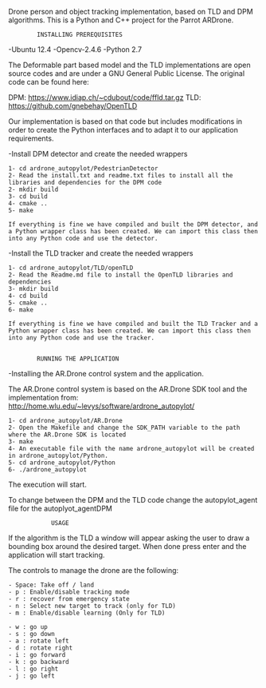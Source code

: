 
Drone person and object tracking implementation, based on TLD and DPM algorithms. This is a Python and C++ project for the Parrot ARDrone.	

			INSTALLING PREREQUISITES

-Ubuntu 12.4
-Opencv-2.4.6
-Python 2.7


The Deformable part based model and the TLD implementations are open source codes and are under a GNU General Public License. The original code can be found here:

DPM: https://www.idiap.ch/~cdubout/code/ffld.tar.gz
TLD: https://github.com/gnebehay/OpenTLD


Our implementation is based on that code but includes modifications in order to create the Python interfaces and to adapt it to our application requirements.

-Install DPM detector and create the needed wrappers

	1- cd ardrone_autopylot/PedestrianDetector
	2- Read the install.txt and readme.txt files to install all the libraries and dependencies for the DPM code
	2- mkdir build
	3- cd build
	4- cmake ..
	5- make
	
	If everything is fine we have compiled and built the DPM detector, and a Python wrapper class has been created. We can import this class then into any Python code and use the detector.

-Install the TLD tracker and create the needed wrappers

	1- cd ardrone_autopylot/TLD/openTLD
	2- Read the Readme.md file to install the OpenTLD libraries and dependencies
	3- mkdir build
	4- cd build
	5- cmake ..
	6- make

	If everything is fine we have compiled and built the TLD Tracker and a Python wrapper class has been created. We can import this class then into any Python code and use the tracker.


			RUNNING THE APPLICATION

-Installing the AR.Drone control system and the application.

The AR.Drone control system is based on the AR.Drone SDK tool and the implementation from: http://home.wlu.edu/~levys/software/ardrone_autopylot/ 


	1- cd ardrone_autopylot/AR.Drone
	2- Open the Makefile and change the SDK_PATH variable to the path where the AR.Drone SDK is located
	3- make
	4- An executable file with the name ardrone_autopylot will be created in ardrone_autopylot/Python.
	5- cd ardrone_autopylot/Python 
	6- ./ardrone_autopylot

The execution will start.

To change between the DPM and the TLD code change the autopylot_agent file for the autoplyot_agentDPM

				USAGE

If the algorithm is the TLD a window will appear asking the user to draw a bounding box around the desired target. When done press enter and the application will start tracking.

The controls to manage the drone are the following:


	- Space: Take off / land
	- p : Enable/disable tracking mode
	- r : recover from emergency state
	- n : Select new target to track (only for TLD)
	- m : Enable/disable learning (Only for TLD)

	- w : go up
	- s : go down
	- a : rotate left
	- d : rotate right
	- i : go forward
	- k : go backward
	- l : go right
	- j : go left

